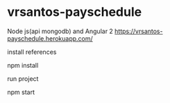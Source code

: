 # vrsantos-payschedule

Node js(api mongodb) and Angular 2
https://vrsantos-payschedule.herokuapp.com/

install references

npm install

run project

npm start
